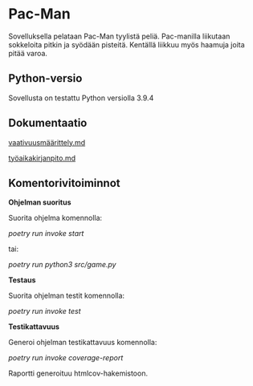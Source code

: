# Pac-Man

Sovelluksella pelataan Pac-Man tyylistä peliä. Pac-manilla liikutaan sokkeloita pitkin ja syödään pisteitä.
Kentällä liikkuu myös haamuja joita pitää varoa. 

## Python-versio

Sovellusta on testattu Python versiolla 3.9.4

## Dokumentaatio

[vaativuusmäärittely.md](https://github.com/anniliisal/ot-harjoitustyo/blob/master/dokumentaatio/vaativuusmäärittely.md)

[työaikakirjanpito.md](https://github.com/anniliisal/ot-harjoitustyo/blob/master/dokumentaatio/tuntikirjanpito.md)


## Komentorivitoiminnot

**Ohjelman suoritus**

Suorita ohjelma komennolla:

*poetry run invoke start*
 
tai:

*poetry run python3 src/game.py*

**Testaus**

Suorita ohjelman testit komennolla:

*poetry run invoke test*


**Testikattavuus**

Generoi ohjelman testikattavuus komennolla:

*poetry run invoke coverage-report*

Raportti generoituu htmlcov-hakemistoon.















